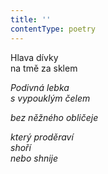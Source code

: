```yaml
---
title: ''
contentType: poetry
---
```


<section>

Hlava dívky  
na tmě za sklem

_Podivná lebka  
s vypouklým čelem_

</section>

<section>

_bez něžného obličeje_

</section>

<section>

_který proděraví  
shoří  
nebo shnije_

</section>
